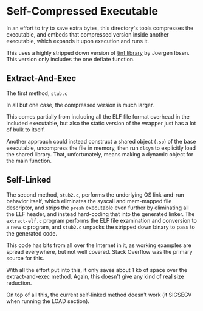 # Self-Compressed Executable

In an effort to try to save extra bytes, this directory's tools compresses the executable, and embeds that compressed version inside another executable, which expands it upon execution and runs it.

This uses a highly stripped down version of [tinf library](https://github.com/jibsen/tinf) by Joergen Ibsen.  This version only includes the one deflate function.


## Extract-And-Exec

The first method, `stub.c`

In all but one case, the compressed version is much larger.

This comes partially from including all the ELF file format overhead in the included executable, but also the static version of the wrapper just has a lot of bulk to itself.

Another approach could instead construct a shared object (`.so`) of the base executable, uncompress the file in memory, then run `dlsym` to explicitly load the shared library.  That, unfortunately, means making a dynamic object for the main function.


## Self-Linked

The second method, `stub2.c`, performs the underlying OS link-and-run behavior itself, which eliminates the syscall and mem-mapped file descriptor, and strips the `presh` executable even further by eliminating all the ELF header, and instead hard-coding that into the generated linker.  The `extract-elf.c` program performs the ELF file examination and conversion to a new c program, and `stub2.c` unpacks the stripped down binary to pass to the generated code.

This code has bits from all over the Internet in it, as working examples are spread everywhere, but not well covered.  Stack Overflow was the primary source for this.

With all the effort put into this, it only saves about 1 kb of space over the extract-and-exec method.  Again, this doesn't give any kind of real size reduction.

On top of all this, the current self-linked method doesn't work (it SIGSEGV when running the LOAD section).
